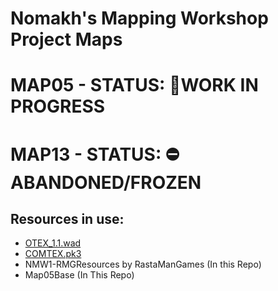 # Nomakh's Mapping Workshop Project Maps

# MAP05 - STATUS: 🏁WORK IN PROGRESS

# MAP13 - STATUS: ⛔ABANDONED/FROZEN

## Resources in use:
- [OTEX_1.1.wad](https://www.doomworld.com/idgames/graphics/otex_1_1)
- [COMTEX.pk3](https://drive.google.com/file/d/1TglQhXCVDBN8fihfPNHD_GiDrz2lowX-/view?usp=sharing)
- NMW1-RMGResources by RastaManGames (In this Repo)
- Map05Base (In This Repo)
